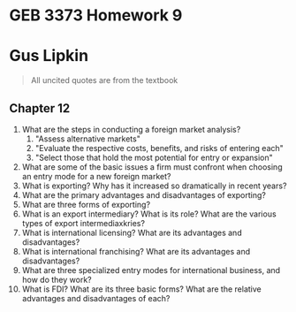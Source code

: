 # GEB 3373 Homework 9

# Gus Lipkin

> All uncited quotes are from the textbook

## Chapter 12

1. What are the steps in conducting a foreign market analysis?
   1. "Assess alternative markets"
   2. "Evaluate the respective costs, benefits, and risks of entering each"
   3. "Select those that hold the most potential for entry or expansion"
2. What are some of the basic issues a firm must confront when choosing an entry mode for a new foreign market? 
3. What is exporting? Why has it increased so dramatically in recent years?
4. What are the primary advantages and disadvantages of exporting?
5. What are three forms of exporting?
6. What is an export intermediary? What is its role? What are the various types of export intermediaxkries?
7. What is international licensing? What are its advantages and disadvantages?
8. What is international franchising? What are its advantages and disadvantages?
9. What are three specialized entry modes for international business, and how do they work?
10. What is FDI? What are its three basic forms? What are the relative advantages and disadvantages of each?
